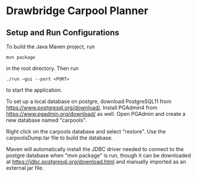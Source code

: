 # Drawbridge Carpool Planner

## Setup and Run Configurations

To build the Java Maven project, run
```
mvn package
```
in the root directory. Then run 
```
./run –gui --port <PORT>
```
to start the application.

To set up a local database on postgre, download 
PostgreSQL11 from https://www.postgresql.org/download/.
Install PGAdmin4 from https://www.pgadmin.org/download/
as well. Open PGAdmin and create a new database named
"carpools".

Right click on the carpools database and select "restore".
Use the carpoolsDump.tar file to build the database.

Maven will automatically install the JDBC driver needed 
to connect to the postgre database when "mvn package" is 
run, though it can be downloaded at 
https://jdbc.postgresql.org/download.html
and manually imported as an external jar file.
